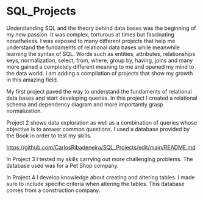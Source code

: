# SQL_Projects

Understanding SQL and the theory behind data bases was the beginning of my new passion. It was complex, torturous at times but fascinating nonetheless.  I was exposed to many different projects that help me understand the fundaments of relational data bases while meanwhile learning the syntax of SQL. Words such as entities, attributes, relationships keys, normalization, select, from, where, group by, having, joins and many more gained a completely different meaning to me and opened my mind to the data world. I am adding a compilation of projects that show my growth in this amazing field. 


My first project paved the way to understand the fundaments of relational data bases and start developing queries. In this project I created a relational schema and dependency diagram and more importantly grasp normalization. 

Project 2 shows data exploration as well as a combination of queries whose objective is to answer common questions. I used a database provided by the Book in order to test my skills. 

https://github.com/CarlosRibadeneira/SQL_Projects/edit/main/README.md

In Project 3 I tested my skills carrying out more challenging problems. The database used was for a Pet Shop company.

In Project 4 I develop knowledge about creating and altering tables. I made sure to include specific criteria when altering the tables. This database comes from a construction company. 



